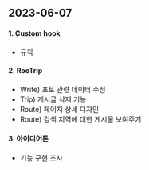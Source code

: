 ## 2023-06-07

#### 1. Custom hook
- 규칙

#### 2. RooTrip
- Write) 포토 관련 데이터 수정
- Trip) 게시글 삭제 기능
- Route) 페이지 상세 디자인
- Route) 검색 지역에 대한 게시물 보여주기

#### 3. 아이디어톤
- 기능 구현 조사
